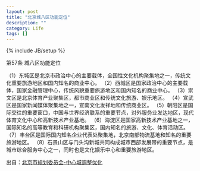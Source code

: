 ```yaml
---
layout: post
title: "北京城八区功能定位"
description: ""
category: Life
tags: []
---
```

{% include JB/setup %}

第57条    城八区功能定位

（1）东城区是北京市政治中心的主要载体，全国性文化机构聚集地之一，传统文化重要旅游地区和国内知名的商业中心。
（2）西城区是国家政治中心的主要载体，国家金融管理中心，传统风貌重要旅游地区和国内知名的商业中心。
（3）崇文区是北京体育产业聚集区，都市商业区和传统文化旅游、娱乐地区。
（4）宣武区是国家新闻媒体聚集地之一，宣南文化发祥地和传统商业区。
（5）朝阳区是国际交往的重要窗口，中国与世界经济联系的重要节点，对外服务业发达地区，现代体育文化中心和高新技术产业基地。
（6）海淀区是国家高新技术产业基地之一，国际知名的高等教育和科研机构聚集区，国内知名的旅游、文化、体育活动区。
（7）丰台区是国际国内知名企业代表处聚集地，北京南部物流基地和知名的重要旅游地区。
（8）石景山区与门头沟新城共同构成城市西部发展带的重要节点，是城市综合服务中心之一，同时也是文化娱乐中心和重要旅游地区。

出自：[北京市规划委员会-中心城调整优化](http://www.bjghw.gov.cn/web/static/articles/catalog_233/article_4632/4632.html)
